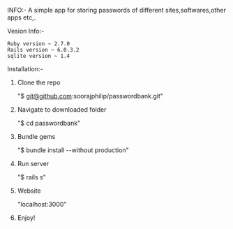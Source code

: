 INFO:-
	 A simple app for storing passwords of different sites,softwares,other apps etc,.

Vesion Info:-

	Ruby version ~ 2.7.0
	Rails version ~ 6.0.3.2
	sqlite version ~ 1.4


Installation:-

1. Clone the repo

	"$ git@github.com:soorajphilip/passwordbank.git"

2. Navigate to downloaded folder

	"$ cd passwordbank"

3. Bundle gems

	"$ bundle install --without production"

4. Run server

	"$ rails s"

5. Website

	"localhost:3000"

6. Enjoy!